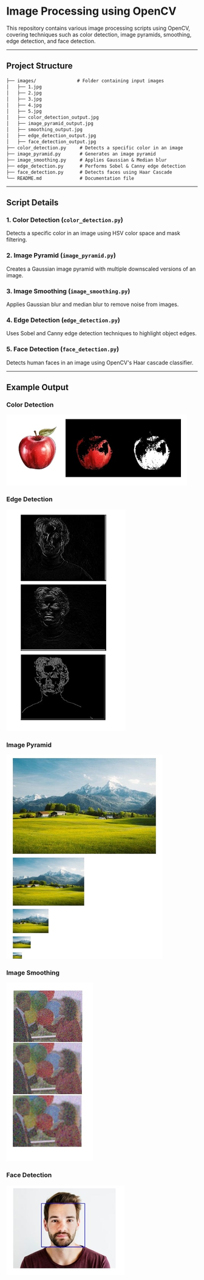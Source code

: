 # **Image Processing using OpenCV**  

This repository contains various image processing scripts using OpenCV, covering techniques such as color detection, image pyramids, smoothing, edge detection, and face detection.  

---

## **Project Structure**  

```
├── images/               # Folder containing input images
│   ├── 1.jpg
│   ├── 2.jpg
│   ├── 3.jpg
│   ├── 4.jpg
│   ├── 5.jpg
│   ├── color_detection_output.jpg
│   ├── image_pyramid_output.jpg
│   ├── smoothing_output.jpg
│   ├── edge_detection_output.jpg
│   ├── face_detection_output.jpg
├── color_detection.py     # Detects a specific color in an image
├── image_pyramid.py       # Generates an image pyramid
├── image_smoothing.py     # Applies Gaussian & Median blur
├── edge_detection.py      # Performs Sobel & Canny edge detection
├── face_detection.py      # Detects faces using Haar Cascade
└── README.md              # Documentation file
```

---

## **Script Details**  

### **1. Color Detection (`color_detection.py`)**  
Detects a specific color in an image using HSV color space and mask filtering.  

### **2. Image Pyramid (`image_pyramid.py`)**  
Creates a Gaussian image pyramid with multiple downscaled versions of an image.  

### **3. Image Smoothing (`image_smoothing.py`)**  
Applies Gaussian blur and median blur to remove noise from images.  

### **4. Edge Detection (`edge_detection.py`)**  
Uses Sobel and Canny edge detection techniques to highlight object edges.  

### **5. Face Detection (`face_detection.py`)**  
Detects human faces in an image using OpenCV's Haar cascade classifier.  

---

## **Example Output**  

### **Color Detection**
![Color Detection Result](images/color_detection_output.jpg)

### **Edge Detection**
![Edge Detection Result](images/edge_detection_output.jpg)

### **Image Pyramid**
![Image Pyramid Result](images/image_pyramid_output.jpg)

### **Image Smoothing**
![Image Smoothing Result](images/smoothing_output.jpg)

### **Face Detection**
![Face Detection Result](images/face_detection_output.jpg)
